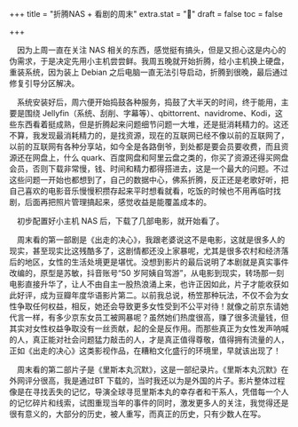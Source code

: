 +++
title = "折腾NAS + 看剧的周末"
extra.stat = "🎥"
draft = false
toc = false

+++



&emsp;因为上周一直在关注 NAS 相关的东西，感觉挺有搞头，但是又担心这是内心的伪需求，于是决定先用小主机尝尝鲜。我周五晚就开始折腾，给小主机换上硬盘，重装系统，因为装上 Debian 之后电脑一直无法引导启动，折腾到很晚，最后通过修复引导分区解决。


&emsp;系统安装好后，周六便开始捣鼓各种服务，捣鼓了大半天的时间，终于能用，主要是围绕 Jellyfin（系统、刮削、字幕等）、qbittorrent、navidrome、Kodi，这些东西看着挺成熟，但是折腾起来问题细节问题一大堆，还是挺消耗精力的。这还不算，我发现最消耗精力的，是找资源，现在的互联网已经不像以前的互联网了，以前的互联网有各种分享站，如今全是各路倒爷，到处都是要会员要收费，而且资源还在网盘上，什么 quark、百度网盘和阿里云盘之类的，你买了资源还得买网盘会员，否则下载非常慢，钱、时间和精力都得搭进去，这是一个最大的问题。不过这些问题一开始也都想到了，自己的数据中心，佛系折腾，反正还是老歌好听，把自己喜欢的电影音乐慢慢积攒存起来平时想看就看，吃饭的时候也不用再临时找剧，后面再把照片管理搞起来，感觉收益是能覆盖成本的。


&emsp;初步配置好小主机 NAS 后，下载了几部电影，就开始看了。


&emsp;周末看的第一部剧是《出走的决心》，我跟老婆说这不是电影，这就是很多人的现实，甚至现实比这残酷多了，这剧情都还没上家暴呢，尤其是很多农村和经济落后的地区，女性的生活处境更是堪忧。没想到影片的最后说明了本剧就是真实事件改编的，原型是苏敏，抖音账号“50 岁阿姨自驾游”，从电影到现实，转场那一刻电影直接升华了，让人不由自主一股热浪涌上来，也许正因如此，片子才能收获如此好评，成为豆瓣年度华语影片第二。以前我总说，杨笠那种玩法，不仅不会为女性争取任何权益，相反，她还会导致更多女性受到不公平对待！就像之前京东请她代言一样，有多少京东女员工被网暴呢？虽然她们热度很高，赚了很多流量钱，但其实对女性权益争取没有一丝贡献，起的全是反作用。而那些真正为女性发声呐喊的人，真正能对社会问题猛力敲击的人，才是真正值得尊敬，值得拥有流量的人，正如《出走的决心》这类影视作品，在糟粕文化盛行的环境里，早就该出现了！


&emsp;周末看的第二部片子是《里斯本丸沉默》，这是一部纪录片。《里斯本丸沉默》在外网评分很高，我是通过BT 下载的，当时我还以为是外国的片子。影片整体过程像是在寻找丢失的记忆，导演全球寻觅里斯本丸的幸存者和干系人，凭借每一个人的记忆碎片和线索，试图重现当年的事件的同时，激发更多人的关注，我觉得还是很有意义的，大部分的历史，被人重写，而真正的历史，只有少数人在写。
